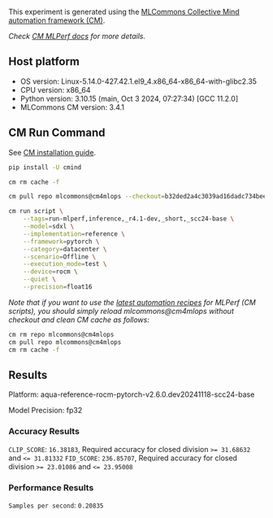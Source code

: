 This experiment is generated using the [MLCommons Collective Mind automation framework (CM)](https://github.com/mlcommons/cm4mlops).

*Check [CM MLPerf docs](https://docs.mlcommons.org/inference) for more details.*

## Host platform

* OS version: Linux-5.14.0-427.42.1.el9_4.x86_64-x86_64-with-glibc2.35
* CPU version: x86_64
* Python version: 3.10.15 (main, Oct  3 2024, 07:27:34) [GCC 11.2.0]
* MLCommons CM version: 3.4.1

## CM Run Command

See [CM installation guide](https://docs.mlcommons.org/inference/install/).

```bash
pip install -U cmind

cm rm cache -f

cm pull repo mlcommons@cm4mlops --checkout=b32ded2a4c3039ad16dadc734bee03dd1a97f228

cm run script \
	--tags=run-mlperf,inference,_r4.1-dev,_short,_scc24-base \
	--model=sdxl \
	--implementation=reference \
	--framework=pytorch \
	--category=datacenter \
	--scenario=Offline \
	--execution_mode=test \
	--device=rocm \
	--quiet \
	--precision=float16
```
*Note that if you want to use the [latest automation recipes](https://docs.mlcommons.org/inference) for MLPerf (CM scripts),
 you should simply reload mlcommons@cm4mlops without checkout and clean CM cache as follows:*

```bash
cm rm repo mlcommons@cm4mlops
cm pull repo mlcommons@cm4mlops
cm rm cache -f

```

## Results

Platform: aqua-reference-rocm-pytorch-v2.6.0.dev20241118-scc24-base

Model Precision: fp32

### Accuracy Results 
`CLIP_SCORE`: `16.38183`, Required accuracy for closed division `>= 31.68632` and `<= 31.81332`
`FID_SCORE`: `236.85707`, Required accuracy for closed division `>= 23.01086` and `<= 23.95008`

### Performance Results 
`Samples per second`: `0.20835`
